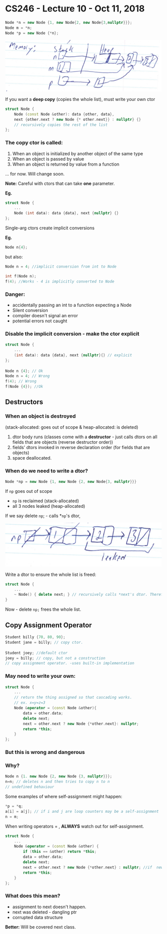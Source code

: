 # CS246 - Lecture 10 - Oct 11, 2018

```C++
Node *n = new Node {1, new Node{2, new Node{3,nullptr}}};
Node m = *n;
Node *p = new Node {*n};
```
![Linked List Diagram1](Images/CS246_Oct11_mem_diagram1.jpg "Linked List Diagram Picture1")

If you want a **deep copy** (copies the whole list), must write your own ctor

```C++
struct Node {
    Node (const Node &other): data {other, data},
    next {other.next ? new Node {* other.next}} : nullptr} {} 
    // recursively copies the rest of the list
};
```

### The copy ctor is called:

1. When an object is initialized by another object of the same type
2. When an object is passed by value 
3. When an object is returned by value from a function

... for now. Will change soon.

**Note:** Careful with ctors that can take **one** parameter.

**Eg.**
```C++
struct Node {
    ...
    Node (int data): data {data}, next {nullptr} {}
};
```

Single-arg ctors create implicit conversions

**Eg.**
```C++
Node n{4};
```
but also:
```C++
Node n = 4; //implicit conversion from int to Node
```

```C++
int f(Node n);
f(4); //Works - 4 is implicitly converted to Node
```
### Danger:
- accidentally passing an int to a function expecting a Node
- Silent conversion
- compiler doesn't signal an error
- potential errors not caught

### Disable the implicit conversion - make the ctor explicit

```C++
struct Node {
    ...
    (int data): data {data}, next {nullptr}{} // explicit
};

Node n {4}; // Ok
Node n = 4; // Wrong
f(4); // Wrong
f(Node {4}); //Ok
```

## Destructors

### When an object is destroyed 
(stack-allocated: goes out of scope &
heap-allocated: is deleted)

1. dtor body runs (classes come with a **destructor** - just calls dtors on all fields that are objects (reverse destructor order))
2. fields' dtors invoked in reverse declaration order (for fields that are objects)
3. space deallocated.

### When do we need to write a dtor?

```C++
Node *np = new Node {1, new Node {2, new Node{3, nullptr}}}
```
If `np` goes out of scope 
- `np` is reclaimed (stack-allocated)
- all 3 nodes leaked (heap-allocated)

If we say delete `np`; - calls *`np`'s dtor,

![Linked List Diagram2](Images/CS246_Oct11_mem_diagram2.jpg "Linked List Diagram Picture2")

Write a dtor to ensure the whole list is freed:

```C++
struct Node {
    ...
    ~ Node() { delete next; } // recursively calls *next's dtor. Therefore, whole list is deallocated.
}
```
Now - delete `np;` frees the whole list.

## Copy Assignment Operator

```C++
Student billy {70, 80, 90};
Student jane = billy; // copy ctor.

Student joey; //default ctor
joey = billy; // copy, but not a construction
// copy assignment operator. -uses built-in implementation
```
### May need to write your own:
```C++
struct Node {
    ...
    // return the thing assigned so that cascading works. 
    // ex. x=y=z=3
    Node &operator = (const Node &other){
        data = other.data;
        delete next;
        next = other.next ? new Node {*other.next}: nullptr;
        return *this;
    }  
};
```

### But this is wrong and dangerous

### Why?

```C++
Node n {1. new Node {2, new Node {3, nullptr}}};
n=n; // deletes n and then tries to copy n to n
// undefined behaviour
```

Some examples of where self-assignment might happen:
```C++
*p = *q;
a[i] = a[j]; // if i and j are loop counters may be a self-assignment
n = m;
```

When writing operators = , **ALWAYS** watch out for self-assignment.

```C++
struct Node {
    ...
    Node &operator = (const Node &other) {
        if (this == &other) return *this;
        data = other.data;
        delete next;
        next = other.next ? new Node {*other.next} : nullptr; //if  new fails, function quits immediately 
        return *this;
    }
};
```
### What does this mean?
- assignment to next doesn't happen.
- next was deleted - dangling ptr 
- corrupted data structure

**Better:** 
Will be covered next class.




